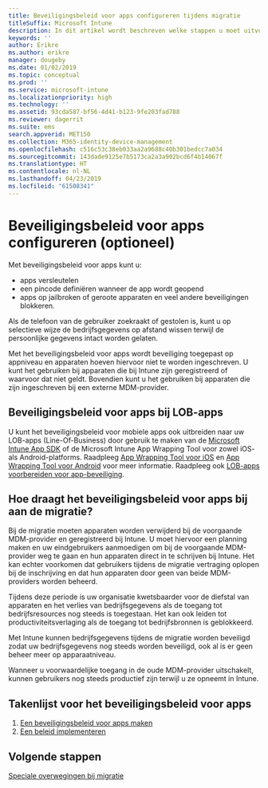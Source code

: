 ```yaml
---
title: Beveiligingsbeleid voor apps configureren tijdens migratie
titleSuffix: Microsoft Intune
description: In dit artikel wordt beschreven welke stappen u moet uitvoeren om het beveiligingsbeleid voor apps te configureren bij een Microsoft Intune-migratie.
keywords: ''
author: Erikre
ms.author: erikre
manager: dougeby
ms.date: 01/02/2019
ms.topic: conceptual
ms.prod: ''
ms.service: microsoft-intune
ms.localizationpriority: high
ms.technology: ''
ms.assetid: 93cda587-bf56-4d41-b123-9fe203fad788
ms.reviewer: dagerrit
ms.suite: ems
search.appverid: MET150
ms.collection: M365-identity-device-management
ms.openlocfilehash: c516c53c38eb033aa2a9688c40b301bedcc7a034
ms.sourcegitcommit: 143dade9125e7b5173ca2a3a902bcd6f4b14067f
ms.translationtype: HT
ms.contentlocale: nl-NL
ms.lasthandoff: 04/23/2019
ms.locfileid: "61508341"
---
```

# <a name="configure-app-protection-policies-optional"></a>Beveiligingsbeleid voor apps configureren (optioneel)


Met beveiligingsbeleid voor apps kunt u:
* apps versleutelen
* een pincode definiëren wanneer de app wordt geopend
* apps op jailbroken of geroote apparaten en veel andere beveiligingen blokkeren.

Als de telefoon van de gebruiker zoekraakt of gestolen is, kunt u op selectieve wijze de bedrijfsgegevens op afstand wissen terwijl de persoonlijke gegevens intact worden gelaten.

Met het beveiligingsbeleid voor apps wordt beveiliging toegepast op appniveau en apparaten hoeven hiervoor niet te worden ingeschreven. U kunt het gebruiken bij apparaten die bij Intune zijn geregistreerd of waarvoor dat niet geldt. Bovendien kunt u het gebruiken bij apparaten die zijn ingeschreven bij een externe MDM-provider.

## <a name="app-protection-policies-with-lob-apps"></a>Beveiligingsbeleid voor apps bij LOB-apps

U kunt het beveiligingsbeleid voor mobiele apps ook uitbreiden naar uw LOB-apps (Line-Of-Business) door gebruik te maken van de [Microsoft Intune App SDK](app-sdk-get-started.md) of de Microsoft Intune App Wrapping Tool voor zowel iOS- als Android-platforms. Raadpleeg [App Wrapping Tool voor iOS](app-wrapper-prepare-ios.md) en [App Wrapping Tool voor Android](app-wrapper-prepare-android.md) voor meer informatie. Raadpleeg ook [LOB-apps voorbereiden voor app-beveiliging](apps-prepare-mobile-application-management.md).

## <a name="how-do-app-protection-policies-help-during-migration"></a>Hoe draagt het beveiligingsbeleid voor apps bij aan de migratie?

Bij de migratie moeten apparaten worden verwijderd bij de voorgaande MDM-provider en geregistreerd bij Intune. U moet hiervoor een planning maken en uw eindgebruikers aanmoedigen om bij de voorgaande MDM-provider weg te gaan en hun apparaten direct in te schrijven bij Intune. Het kan echter voorkomen dat gebruikers tijdens de migratie vertraging oplopen bij de inschrijving en dat hun apparaten door geen van beide MDM-providers worden beheerd.

Tijdens deze periode is uw organisatie kwetsbaarder voor de diefstal van apparaten en het verlies van bedrijfsgegevens als de toegang tot bedrijfsresources nog steeds is toegestaan. Het kan ook leiden tot productiviteitsverlaging als de toegang tot bedrijfsbronnen is geblokkeerd.

Met Intune kunnen bedrijfsgegevens tijdens de migratie worden beveiligd zodat uw bedrijfsgegevens nog steeds worden beveiligd, ook al is er geen beheer meer op apparaatniveau.

Wanneer u voorwaardelijke toegang in de oude MDM-provider uitschakelt, kunnen gebruikers nog steeds productief zijn terwijl u ze opneemt in Intune.

## <a name="task-list-for-app-protection-policies"></a>Takenlijst voor het beveiligingsbeleid voor apps

1. [Een beveiligingsbeleid voor apps maken](app-protection-policies.md#create-an-app-protection-policy)
2. [Een beleid implementeren](app-protection-policies.md#deploy-a-policy-to-users)


## <a name="next-steps"></a>Volgende stappen

[Speciale overwegingen bij migratie](migration-guide-considerations.md)
